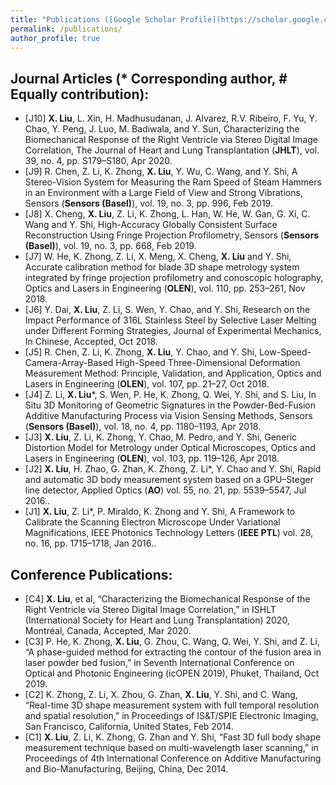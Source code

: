 ```yaml
---
title: "Publications ([Google Scholar Profile](https://scholar.google.com/citations?user=8AIuzdwAAAAJ&hl=en&authuser=1))"
permalink: /publications/
author_profile: true
---
```

## Journal Articles (* Corresponding author, # Equally contribution):
- [J10] **X. Liu**, L. Xin, H. Madhusudanan, J. Alvarez, R.V. Ribeiro, F. Yu, Y. Chao, Y. Peng, J. Luo, M. Badiwala, and Y. Sun, Characterizing the Biomechanical Response of the Right Ventricle via Stereo Digital Image Correlation, The Journal of Heart and Lung Transplantation (**JHLT**), vol. 39, no. 4, pp. S179–S180, Apr 2020.
- [J9] R. Chen, Z. Li, K. Zhong, **X. Liu**, Y. Wu, C. Wang, and Y. Shi, A Stereo-Vision System for Measuring the Ram Speed of Steam Hammers in an Environment with a Large Field of View and Strong Vibrations, Sensors (**Sensors (Basel)**), vol. 19, no. 3, pp. 996, Feb 2019.
- [J8] X. Cheng, **X. Liu**, Z. Li, K. Zhong, L. Han, W. He, W. Gan, G. Xi, C. Wang and Y. Shi, High-Accuracy Globally Consistent Surface Reconstruction Using Fringe Projection Profilometry, Sensors (**Sensors (Basel)**), vol. 19, no. 3, pp. 668, Feb 2019.
- [J7] W. He, K. Zhong, Z. Li, X. Meng, X. Cheng, **X. Liu** and Y. Shi, Accurate calibration method for blade 3D shape metrology system integrated by fringe projection profilometry and conoscopic holography, Optics and Lasers in Engineering (**OLEN**), vol. 110, pp. 253–261, Nov 2018.
- [J6] Y. Dai, **X. Liu**, Z. Li, S. Wen, Y. Chao, and Y. Shi, Research on the Impact Performance of 316L Stainless Steel by Selective Laser Melting under Different Forming Strategies, Journal of Experimental Mechanics, In Chinese, Accepted, Oct 2018.
- [J5] R. Chen, Z. Li, K. Zhong, **X. Liu**, Y. Chao, and Y. Shi, Low-Speed-Camera-Array-Based High-Speed Three-Dimensional Deformation Measurement Method: Principle, Validation, and Application, Optics and Lasers in Engineering (**OLEN**), vol. 107, pp. 21–27, Oct 2018.
- [J4] Z. Li, **X. Liu***, S. Wen, P. He, K. Zhong, Q. Wei, Y. Shi, and S. Liu, In Situ 3D Monitoring of Geometric Signatures in the Powder-Bed-Fusion Additive Manufacturing Process via Vision Sensing Methods, Sensors (**Sensors (Basel)**), vol. 18, no. 4, pp. 1180–1193, Apr 2018.
- [J3] **X. Liu**, Z. Li, K. Zhong, Y. Chao, M. Pedro, and Y. Shi, Generic Distortion Model for Metrology under Optical Microscopes, Optics and Lasers in Engineering (**OLEN**), vol. 103, pp. 119–126, Apr 2018.
- [J2] **X. Liu**, H. Zhao, G. Zhan, K. Zhong, Z. Li*, Y. Chao and Y. Shi, Rapid and automatic 3D body measurement system based on a GPU–Steger line detector, Applied Optics (**AO**) vol. 55, no. 21, pp. 5539–5547, Jul 2016..
- [J1] **X. Liu**, Z. Li*, P. Miraldo, K. Zhong and Y. Shi, A Framework to Calibrate the Scanning Electron Microscope Under Variational Magnifications, IEEE Photonics Technology Letters (**IEEE PTL**) vol. 28, no. 16, pp. 1715–1718, Jan 2016..

## Conference Publications:
- [C4] **X. Liu**, et al, “Characterizing the Biomechanical Response of the Right Ventricle via Stereo Digital Image Correlation,” in ISHLT (International Society for Heart and Lung Transplantation) 2020, Montréal, Canada, Accepted, Mar 2020.
- [C3] P. He, K. Zhong, **X. Liu**, G. Zhou, C. Wang, Q. Wei, Y. Shi, and Z. Li, “A phase-guided method for extracting the contour of the fusion area in laser powder bed fusion,” in Seventh International Conference on Optical and Photonic Engineering (icOPEN 2019), Phuket, Thailand, Oct 2019.
- [C2] K. Zhong, Z. Li, X. Zhou, G. Zhan, **X. Liu**, Y. Shi, and C. Wang, “Real-time 3D shape measurement system with full temporal resolution and spatial resolution,” in Proceedings of IS&T/SPIE Electronic Imaging, San Francisco, California, United States, Feb 2014.
- [C1] **X. Liu**, Z. Li, K. Zhong, G. Zhan and Y. Shi, “Fast 3D full body shape measurement technique based on multi-wavelength laser scanning,” in Proceedings of 4th International Conference on Additive Manufacturing and Bio-Manufacturing, Beijing, China, Dec 2014.
